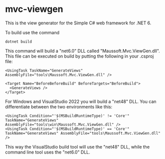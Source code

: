 # mvc-viewgen

This is the view generator for the Simple C# web framework for .NET 6.

To build use the command

    dotnet build

This command will build a "net6.0" DLL called "Maussoft.Mvc.ViewGen.dll". This file can be executed on build by putting the following in your .csproj file:

    <UsingTask TaskName="GenerateViews" AssemblyFile="tools\Maussoft.Mvc.ViewGen.dll" />

    <Target Name="BeforeBeforeBuild" BeforeTargets="BeforeBuild">
      <GenerateViews />
    </Target>

For Windows and VisualStudio 2022 you will build a "net48" DLL. You can differentiate between the two environments like this:

    <UsingTask Condition="'$(MSBuildRuntimeType)' != 'Core'" TaskName="GenerateViews" AssemblyFile="tools\win\Maussoft.Mvc.ViewGen.dll" />
    <UsingTask Condition="'$(MSBuildRuntimeType)' == 'Core'" TaskName="GenerateViews" AssemblyFile="tools\Maussoft.Mvc.ViewGen.dll" />

This way the VisualStudio build tool will use the "net48" DLL, while the command line tool uses the "net6.0" DLL.

